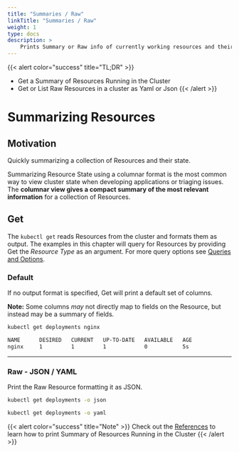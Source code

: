 ```yaml
---
title: "Summaries / Raw"
linkTitle: "Summaries / Raw"
weight: 1
type: docs
description: >
    Prints Summary or Raw info of currently working resources and their states
---
```




{{< alert color="success" title="TL;DR" >}}
- Get a Summary of Resources Running in the Cluster
- Get or List Raw Resources in a cluster as Yaml or Json
{{< /alert >}}

# Summarizing Resources

## Motivation

Quickly summarizing a collection of Resources and their state.

Summarizing Resource State using a columnar format is the most common way to view cluster
state when developing applications or triaging issues.  The **columnar view gives a compact
summary of the most relevant information** for a collection of Resources.

## Get

The `kubectl get` reads Resources from the cluster and formats them as output.  The examples in
this chapter will query for Resources by providing Get the *Resource Type* as an argument.
For more query options see [Queries and Options]().

### Default

If no output format is specified, Get will print a default set of columns.

**Note:** Some columns *may* not directly map to fields on the Resource, but instead may
be a summary of fields.

```bash
kubectl get deployments nginx
```

```bash
NAME      DESIRED   CURRENT   UP-TO-DATE   AVAILABLE   AGE
nginx     1         1         1            0           5s
```

---

### Raw - JSON / YAML

Print the Raw Resource formatting it as JSON.

```bash
kubectl get deployments -o json
```

```bash
kubectl get deployments -o yaml
```

{{< alert color="success" title="Note" >}}
Check out the [References](../../../references) to learn how to print Summary of Resources Running in the Cluster
{{< /alert >}}


